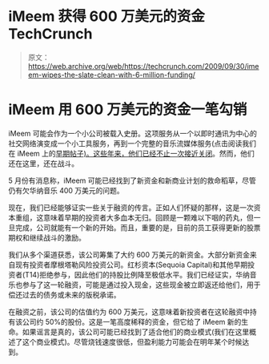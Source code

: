 # iMeem 获得 600 万美元的资金 TechCrunch

> 原文：<https://web.archive.org/web/https://techcrunch.com/2009/09/30/imeem-wipes-the-slate-clean-with-6-million-funding/>

# iMeem 用 600 万美元的资金一笔勾销

iMeem 可能会作为一个小公司被载入史册。这项服务从一个以即时通讯为中心的社交网络演变成一个小工具服务，再到一个完整的音乐流媒体服务(点击阅读我们在 iMeem 上的[早期帖子)。这些年来，他们已经不止一次](https://web.archive.org/web/20221005130141/http://www.beta.techcrunch.com/2007/05/16/imeem-is-one-tough-startup-but-maybe-not-tough-enough/)[接近关闭](https://web.archive.org/web/20221005130141/http://www.beta.techcrunch.com/2009/03/25/troubles-at-imeem-but-company-says-no-shutdown-imminent/)。然而，他们还在这里，还在战斗。

5 月份有消息称，iMeem 可能已经找到了新资金和新商业计划的救命稻草，尽管仍有欠华纳音乐 400 万美元的问题。

现在，我们已经能够证实一些关于融资的传言。正如人们怀疑的那样，这是一次资本重组，这意味着早期的投资者大多血本无归。回顾是一颗难以下咽的药丸，但一旦完成，公司就能有一个新的开始。而且，重要的是，目前的员工获得更新的股票期权和继续战斗的激励。

我们从多个渠道获悉，该公司筹集了大约 600 万美元的新资金。大部分新资金来自现有投资者摩根塔勒风险投资公司。红杉资本(Sequoia Capital)和其他早期投资者(T14)拒绝参与，因此他们的持股比例降至极低水平。我们已经证实，华纳音乐也参与了这一轮融资，可能是通过投入现金，这些现金被立即返还给他们，用于偿还过去的债务或未来的版税承诺。

在融资之前，该公司的估值约为 600 万美元，这意味着新投资者在这轮融资中持有该公司约 50%的股份。这是一笔高度稀释的资金，但它给了 iMeem 新的生命。如果谣言是真的，该公司可能已经找到了适合他们的商业模式(我们在这里概述了这个商业模式)。尽管烧钱速度很低，但盈利能力可能会在明年某个时候达到。